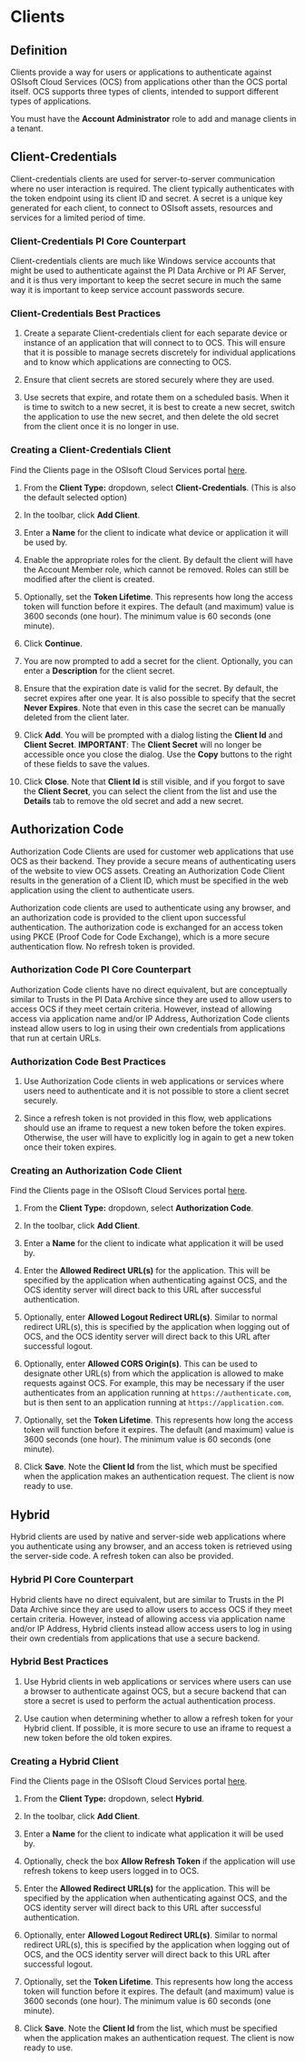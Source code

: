 # Clients

## Definition

Clients provide a way for users or applications to authenticate against OSIsoft Cloud Services (OCS) from applications other than the OCS portal itself. OCS supports three types of clients, intended to support different types of applications.

You must have the **Account Administrator** role to add and manage clients in a tenant.

## Client-Credentials

Client-credentials clients are used for server-to-server communication where no user interaction is required. The client typically authenticates with the token endpoint using its client ID and secret. A secret is a unique key generated for each client, to connect to OSIsoft assets, resources and services for a limited period of time.

### Client-Credentials PI Core Counterpart

Client-credentials clients are much like Windows service accounts that might be used to authenticate against the PI Data Archive or PI AF Server, and it is thus very important to keep the secret secure in much the same way it is important to keep service account passwords secure.

### Client-Credentials Best Practices

1. Create a separate Client-credentials client for each separate device or instance of an application that will connect to to OCS. This will ensure that it is possible to manage secrets discretely for individual applications and to know which applications are connecting to OCS.

1. Ensure that client secrets are stored securely where they are used.

1. Use secrets that expire, and rotate them on a scheduled basis. When it is time to switch to a new secret, it is best to create a new secret, switch the application to use the new secret, and then delete the old secret from the client once it is no longer in use.

### Creating a Client-Credentials Client

Find the Clients page in the OSIsoft Cloud Services portal [here](https://cloud.osisoft.com/users).

1. From the **Client Type:** dropdown, select **Client-Credentials**. (This is also the default selected option)

1. In the toolbar, click **Add Client**.

1. Enter a **Name** for the client to indicate what device or application it will be used by.

1. Enable the appropriate roles for the client. By default the client will have the Account Member role, which cannot be removed. Roles can still be modified after the client is created.

1. Optionally, set the **Token Lifetime**. This represents how long the access token will function before it expires. The default (and maximum) value is 3600 seconds (one hour). The minimum value is 60 seconds (one minute).

1. Click **Continue**.

1. You are now prompted to add a secret for the client. Optionally, you can enter a **Description** for the client secret.

1. Ensure that the expiration date is valid for the secret. By default, the secret expires after one year. It is also possible to specify that the secret **Never Expires**. Note that even in this case the secret can be manually deleted from the client later.

1. Click **Add**. You will be prompted with a dialog listing the **Client Id** and **Client Secret**. **IMPORTANT**: The **Client Secret** will no longer be accessible once you close the dialog. Use the **Copy** buttons to the right of these fields to save the values.

1. Click **Close**. Note that **Client Id** is still visible, and if you forgot to save the **Client Secret**, you can select the client from the list and use the **Details** tab to remove the old secret and add a new secret.

## Authorization Code

Authorization Code Clients are used for customer web applications that use OCS as their backend. They provide a secure means of authenticating users of the website to view OCS assets. Creating an Authorization Code Client results in the generation of a Client ID, which must be specified in the web application using the client to authenticate users.

Authorization code clients are used to authenticate using any browser, and an authorization code is provided to the client upon successful authentication. The authorization code is exchanged for an access token using PKCE (Proof Code for Code Exchange), which is a more secure authentication flow. No refresh token is provided.

### Authorization Code PI Core Counterpart

Authorization Code clients have no direct equivalent, but are conceptually similar to Trusts in the PI Data Archive since they are used to allow users to access OCS if they meet certain criteria. However, instead of allowing access via application name and/or IP Address, Authorization Code clients instead allow users to log in using their own credentials from applications that run at certain URLs.

### Authorization Code Best Practices

1. Use Authorization Code clients in web applications or services where users need to authenticate and it is not possible to store a client secret securely.

1. Since a refresh token is not provided in this flow, web applications should use an iframe to request a new token before the token expires. Otherwise, the user will have to explicitly log in again to get a new token once their token expires.

### Creating an Authorization Code Client

Find the Clients page in the OSIsoft Cloud Services portal [here](https://cloud.osisoft.com/users).

1. From the **Client Type:** dropdown, select **Authorization Code**.

1. In the toolbar, click **Add Client**.

1. Enter a **Name** for the client to indicate what application it will be used by.

1. Enter the **Allowed Redirect URL(s)** for the application. This will be specified by the application when authenticating against OCS, and the OCS identity server will direct back to this URL after successful authentication.

1. Optionally, enter **Allowed Logout Redirect URL(s)**. Similar to normal redirect URL(s), this is specified by the application when logging out of OCS, and the OCS identity server will direct back to this URL after successful logout.

1. Optionally, enter **Allowed CORS Origin(s)**. This can be used to designate other URL(s) from which the application is allowed to make requests against OCS. For example, this may be necessary if the user authenticates from an application running at `https://authenticate.com`, but is then sent to an application running at `https://application.com`.

1. Optionally, set the **Token Lifetime**. This represents how long the access token will function before it expires. The default (and maximum) value is 3600 seconds (one hour). The minimum value is 60 seconds (one minute).

1. Click **Save**. Note the **Client Id** from the list, which must be specified when the application makes an authentication request. The client is now ready to use.

## Hybrid

Hybrid clients are used by native and server-side web applications where you authenticate using any browser, and an access token is retrieved using the server-side code. A refresh token can also be provided.

### Hybrid PI Core Counterpart

Hybrid clients have no direct equivalent, but are similar to Trusts in the PI Data Archive since they are used to allow users to access OCS if they meet certain criteria. However, instead of allowing access via application name and/or IP Address, Hybrid clients instead allow access users to log in using their own credentials from applications that use a secure backend.

### Hybrid Best Practices

1. Use Hybrid clients in web applications or services where users can use a browser to authenticate against OCS, but a secure backend that can store a secret is used to perform the actual authentication process.

1. Use caution when determining whether to allow a refresh token for your Hybrid client. If possible, it is more secure to use an iframe to request a new token before the old token expires.

### Creating a Hybrid Client

Find the Clients page in the OSIsoft Cloud Services portal [here](https://cloud.osisoft.com/users).

1. From the **Client Type:** dropdown, select **Hybrid**.

1. In the toolbar, click **Add Client**.

1. Enter a **Name** for the client to indicate what application it will be used by.

1. Optionally, check the box **Allow Refresh Token** if the application will use refresh tokens to keep users logged in to OCS.

1. Enter the **Allowed Redirect URL(s)** for the application. This will be specified by the application when authenticating against OCS, and the OCS identity server will direct back to this URL after successful authentication.

1. Optionally, enter **Allowed Logout Redirect URL(s)**. Similar to normal redirect URL(s), this is specified by the application when logging out of OCS, and the OCS identity server will direct back to this URL after successful logout.

1. Optionally, set the **Token Lifetime**. This represents how long the access token will function before it expires. The default (and maximum) value is 3600 seconds (one hour). The minimum value is 60 seconds (one minute).

1. Click **Save**. Note the **Client Id** from the list, which must be specified when the application makes an authentication request. The client is now ready to use.
